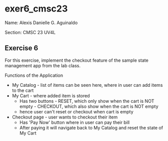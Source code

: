 # exer6_cmsc23

Name: Alexis Danielle G. Aguinaldo

Section: CMSC 23 UV4L

## Exercise 6

For this exercise, implement the checkout feature of the sample state
management app from the lab class.

Functions of the Application

- My Catalog - list of items can be seen here, where in user can add items to the cart
- My Cart - where added item is stored
    - Has two buttons
            - RESET, which only show when the cart is NOT empty
            - CHECKOUT, which also show when the cart is NOT empty
    - hence user can't reset or checkout when cart is empty
- Checkout page - user wants to checkout their item
    - Has 'Pay Now' button where in user can pay their bill
    - After paying it will navigate back to My Catalog and reset the state of My Cart

